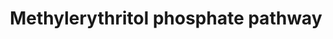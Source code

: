 ---
annotations:
- id: CL:0000610
  type: Cell Type Ontology
  value: obsolete plant cell
- id: PW:0000217
  parent: classic metabolic pathway
  type: Pathway Ontology
  value: tetrahydrobiopterin metabolic pathway
authors:
- Pjaiswal
- Egonw
- MaintBot
- Mkutmon
- DeSl
description: In plants, the 2-C-methyl-d-erythritol 4-phosphate (MEP) pathway located
  in the plastids provides precursors for the isoprenoid hormones, monoterpenes, carotenoids
  and chlorophyll side chains, prenylquinones and tocopherol biosynthesis.
last-edited: 2018-08-05
organisms:
- Oryza sativa
communities:
- Plants
redirect_from:
- /index.php/Pathway:WP2212
- /instance/WP2212
- /instance/WP2212_r123064
revision: r123064
schema-jsonld:
- '@context': https://schema.org/
  '@id': https://wikipathways.github.io/pathways/WP2212.html
  '@type': Dataset
  creator:
    '@type': Organization
    name: WikiPathways
  description: In plants, the 2-C-methyl-d-erythritol 4-phosphate (MEP) pathway located
    in the plastids provides precursors for the isoprenoid hormones, monoterpenes,
    carotenoids and chlorophyll side chains, prenylquinones and tocopherol biosynthesis.
  keywords:
  - 1-deoxy-D-xylulose 5-phosphate
  - 1-hydroxy-2-methyl-2-(E)-butenyl 4-diphosphate
  - 2-C-methyl-D-erythritol-2,4-cyclodiphosphate
  - 2-C-methyl-D-erythritol-4-phosphate
  - 2-phospho-4-(cytidine 5'-diphospho)-2-C-methyl-D-erythritol
  - 4-(cytidine 5'-diphospho)-2-C-methyl-D-erythritol
  - ADP
  - ATP
  - CMP
  - CO2
  - CTP
  - D-glyceraldehyde-3-phosphate
  - EC:1.1.1.267
  - EC:1.17.1.2
  - EC:1.17.4.3
  - EC:2.2.1.7
  - EC:2.7.1.148
  - EC:2.7.7.60
  - EC:4.6.1.12
  - EC:5.3.3.2
  - H+
  - H2O
  - LOC_Os01g01710
  - LOC_Os01g58790
  - LOC_Os01g66360
  - LOC_Os02g39160
  - LOC_Os02g45660
  - LOC_Os03g52170
  - LOC_Os05g33840
  - LOC_Os05g34180
  - LOC_Os06g05100
  - LOC_Os07g09190
  - LOC_Os07g36190
  - LOC_Os07g40260
  - NAD(P)+
  - NAD(P)H
  - NADP+
  - NADPH
  - dimethylallyl-PP
  - diphosphate
  - pyruvate
  - Î”3-isopentenyl-PP
  license: CC0
  name: Methylerythritol phosphate pathway
seo: CreativeWork
title: Methylerythritol phosphate pathway
wpid: WP2212
---